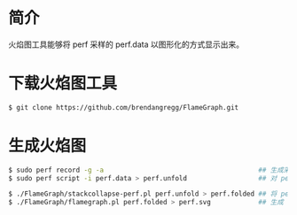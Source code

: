 # 简介

火焰图工具能够将 perf 采样的 perf.data 以图形化的方式显示出来。

# 下载火焰图工具

```bash
$ git clone https://github.com/brendangregg/FlameGraph.git
```

# 生成火焰图

```bash
$ sudo perf record -g -a                                       ## 生成采样数据 perf.data
$ sudo perf script -i perf.data > perf.unfold                  ## 对 perf.data 进行解析

$ ./FlameGraph/stackcollapse-perf.pl perf.unfold > perf.folded ## 将 perf.unfold 中的符号进行折叠
$ ./FlameGraph/flamegraph.pl perf.folded > perf.svg            ## 生成 svg 图
```
